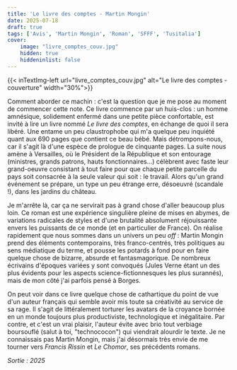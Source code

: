 ```yaml
---
title: 'Le livre des comptes - Martin Mongin'
date: 2025-07-18
draft: true
tags: ['Avis', 'Martin Mongin', 'Roman', 'SFFF', 'Tusitalia']
cover: 
    image: "livre_comptes_couv.jpg"
    hidden: true
    hiddeninlist: false
---
```


{{< inTextImg-left url="livre_comptes_couv.jpg" alt="Le livre des comptes - couverture" width="30%">}}

Comment aborder ce machin : c'est la question que je me pose au moment de commencer cette note. Ce livre commence par un huis-clos : un homme amnésique, solidement enfermé dans une petite pièce confortable, est invité à lire un livre nommé *Le livre des comptes*, en échange de quoi il sera libéré. Une entame un peu claustrophobe qui m'a quelque peu inquiété quant aux 690 pages que contient ce beau bébé. Mais détrompons-nous, car il s'agit là d'une espèce de prologue de cinquante pages. La suite nous amène à Versailles, où le Président de la République et son entourage (ministres, grands patrons, hauts fonctionnaires...) célèbrent avec faste leur grand-oeuvre consistant à tout faire pour que chaque petite parcelle du pays soit consacrée à la seule valeur qui soit : le travail. Alors qu'un grand événement se prépare, un type un peu étrange erre, désoeuvré (scandale !), dans les jardins du château. 

Je m'arrête là, car ça ne servirait pas à grand chose d'aller beaucoup plus loin. Ce roman est une expérience singulière pleine de mises en abymes, de variations radicales de styles et d'une brutalité absolument réjouissante envers les puissants de ce monde (et en particulier de France). On réalise rapidement que nous sommes dans un univers un peu *off* : Martin Mongin prend des éléments contemporains, très franco-centrés, très politiques au sens médiatique du terme, et pousse les potards à fond pour en faire quelque chose de bizarre, absurde et fantasmagorique. De nombreux écrivains d'époques variées y sont convoqués (Jules Verne étant un des plus évidents pour les aspects science-fictionnesques les plus surannés), mais de mon côté j'ai parfois pensé à Borges. 

On peut voir dans ce livre quelque chose de cathartique du point de vue d'un auteur français qui semble avoir mis toute sa créativité au service de sa rage. Il s'agit de littéralement torturer les avatars de la croyance bornée en un monde toujours plus productiviste, technologique et inégalitaire. Par contre, et c'est un vrai plaisir, l'auteur évite avec brio tout verbiage boursouflé (salut à toi, "technococon") qui viendrait alourdir le texte. Je ne connaissais pas Martin Mongin, mais j'ai désormais très envie de me tourner vers *Francis Rissin* et *Le Chomor*, ses précédents romans.

*Sortie : 2025*